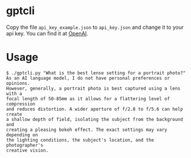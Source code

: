 # gptcli

Copy the file `api_key_example.json` to `api_key.json` and change it to your api key.
You can find it at [OpenAI](https://platform.openai.com/account/api-keys).

# Usage

```shell
$ ./gptcli.py "What is the best lense setting for a portrait photo?"
As an AI language model, I do not have personal preferences or opinions.
However, generally, a portrait photo is best captured using a lens with a 
focal length of 50-85mm as it allows for a flattering level of compression 
and reduces distortion. A wider aperture of f/2.8 to f/5.6 can help create 
a shallow depth of field, isolating the subject from the background and 
creating a pleasing bokeh effect. The exact settings may vary depending on 
the lighting conditions, the subject's location, and the photographer's 
creative vision.
```